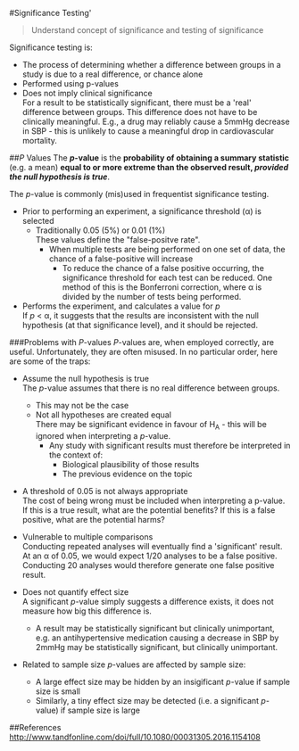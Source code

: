 #Significance Testing'
> Understand concept of significance and testing of significance

Significance testing is:
* The process of determining whether a difference between groups in a study is due to a real difference, or chance alone
* Performed using p-values
* Does not imply clinical significance  
For a result to be statistically significant, there must be a 'real' difference between groups. This difference does not have to be clinically meaningful. E.g., a drug may reliably cause a 5mmHg decrease in SBP - this is unlikely to cause a meaningful drop in cardiovascular mortality.

##*P* Values
The ***p*-value** is the **probability of obtaining a summary statistic** (e.g. a mean) **equal to or more extreme than the observed result, *provided the null hypothesis is true***.

The *p*-value is commonly (mis)used in frequentist significance testing.
* Prior to performing an experiment, a significance threshold (α) is selected
    * Traditionally 0.05 (5%) or 0.01 (1%)  
    These values define the "false-positve rate".
        * When multiple tests are being performed on one set of data, the chance of a false-positive will increase
            * To reduce the chance of a false positive occurring, the significance threshold for each test can be reduced. One method of this is the Bonferroni correction, where α is divided by the number of tests being performed.
* Performs the experiment, and calculates a value for *p*  
If *p* < α, it suggests that the results are inconsistent with the null hypothesis (at that significance level), and it should be rejected. 

###Problems with *P*-values
*P*-values are, when employed correctly, are useful. Unfortunately, they are often misused. In no particular order, here are some of the traps:
* Assume the null hypothesis is true  
The *p*-value assumes that there is no real difference between groups.
    * This may not be the case
    * Not all hypotheses are created equal  
    There may be significant evidence in favour of H<sub>A</sub> - this will be ignored when interpreting a *p*-value.
        * Any study with significant results must therefore be interpreted in the context of:
            * Biological plausibility of those results
            * The previous evidence on the topic
            
            
* A threshold of 0.05 is not always appropriate  
The cost of being wrong must be included when interpreting a p-value. If this is a true result, what are the potential benefits? If this is a false positive, what are the potential harms?


* Vulnerable to multiple comparisons  
Conducting repeated analyses will eventually find a 'significant' result. At an α of 0.05, we would expect 1/20 analyses to be a false positive. Conducting 20 analyses would therefore generate one false positive result. 

* Does not quantify effect size  
A significant *p*-value simply suggests a difference exists, it does not measure how big this difference is.
    * A result may be statistically significant but clinically unimportant, e.g. an antihypertensive medication causing a decrease in SBP by 2mmHg may be statistically significant, but clinically unimportant.
    
* Related to sample size
*p*-values are affected by sample size:
    * A large effect size may be hidden by an insigificant *p*-value if sample size is small
    * Similarly, a tiny effect size may be detected (i.e. a significant *p*-value) if sample size is large

##References
http://www.tandfonline.com/doi/full/10.1080/00031305.2016.1154108
    
